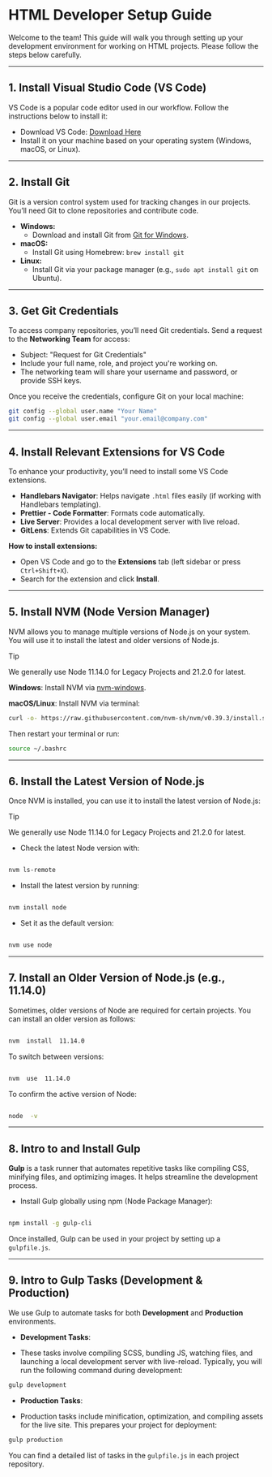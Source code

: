 
# HTML Developer Setup Guide

Welcome to the team! This guide will walk you through setting up your development environment for working on HTML projects. Please follow the steps below carefully.

---

## 1. Install **Visual Studio Code (VS Code)**

VS Code is a popular code editor used in our workflow. Follow the instructions below to install it:

- Download VS Code: [Download Here](https://code.visualstudio.com/download)
- Install it on your machine based on your operating system (Windows, macOS, or Linux).

---

## 2. Install **Git**

Git is a version control system used for tracking changes in our projects. You’ll need Git to clone repositories and contribute code.

- **Windows:**
  - Download and install Git from [Git for Windows](https://git-scm.com/download/win).
- **macOS:**
  - Install Git using Homebrew: `brew install git`
- **Linux:**
  - Install Git via your package manager (e.g., `sudo apt install git` on Ubuntu).

---

## 3. Get **Git Credentials**

To access company repositories, you’ll need Git credentials. Send a request to the **Networking Team** for access:

- Subject: "Request for Git Credentials"
- Include your full name, role, and project you're working on.
- The networking team will share your username and password, or provide SSH keys.

Once you receive the credentials, configure Git on your local machine:
```bash
git config --global user.name "Your Name"
git config --global user.email "your.email@company.com"
```

---
## 4. Install Relevant Extensions for **VS Code**

To enhance your productivity, you’ll need to install some VS Code extensions.
-   **Handlebars Navigator**: Helps navigate `.html` files easily (if working with Handlebars templating).
-   **Prettier - Code Formatter**: Formats code automatically.
-   **Live Server**: Provides a local development server with live reload.
-   **GitLens**: Extends Git capabilities in VS Code.

**How to install extensions:**
-   Open VS Code and go to the **Extensions** tab (left sidebar or press `Ctrl+Shift+X`).
-   Search for the extension and click **Install**.
---

## 5. Install **NVM (Node Version Manager)**


NVM allows you to manage multiple versions of Node.js on your system. You will use it to install the latest and older versions of Node.js.

> [!TIP]
> We generally use Node 11.14.0 for Legacy Projects and 21.2.0 for latest.

**Windows**: Install NVM via [nvm-windows](https://github.com/coreybutler/nvm-windows/releases).

**macOS/Linux**: Install NVM via terminal:
```bash
curl -o- https://raw.githubusercontent.com/nvm-sh/nvm/v0.39.3/install.sh | bash
```
Then restart your terminal or run:
```bash
source ~/.bashrc
```
---

## 6. Install the Latest Version of **Node.js**
Once NVM is installed, you can use it to install the latest version of Node.js:

> [!TIP]
> We generally use Node 11.14.0 for Legacy Projects and 21.2.0 for latest.

- Check the latest Node version with:

```bash

nvm ls-remote

```

- Install the latest version by running:

```bash

nvm install node

```

- Set it as the default version:

```bash

nvm use node

```
---

## 7. Install an Older Version of **Node.js** (e.g., 11.14.0)

Sometimes, older versions of Node are required for certain projects. You can install an older version as follows:

```bash

nvm  install  11.14.0

```

To switch between versions:

```bash

nvm  use  11.14.0

```

To confirm the active version of Node:

```bash

node  -v

```
---

## 8. Intro to and Install **Gulp**

**Gulp** is a task runner that automates repetitive tasks like compiling CSS, minifying files, and optimizing images. It helps streamline the development process.


- Install Gulp globally using npm (Node Package Manager):

```bash

npm install -g gulp-cli

```
Once installed, Gulp can be used in your project by setting up a `gulpfile.js`.

---

## 9. Intro to **Gulp Tasks** (Development & Production)

We use Gulp to automate tasks for both **Development** and **Production** environments.


-  **Development Tasks**:

- These tasks involve compiling SCSS, bundling JS, watching files, and launching a local development server with live-reload. Typically, you will run the following command during development:

```bash
gulp development
```

-  **Production Tasks**:

- Production tasks include minification, optimization, and compiling assets for the live site. This prepares your project for deployment:

```bash
gulp production
```
You can find a detailed list of tasks in the `gulpfile.js` in each project repository.
